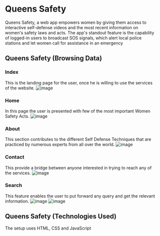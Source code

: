 # Queens Safety
Queens Safety, a web app empowers women by giving them access to interactive self-defense videos and the most recent information on women's safety laws and acts. The app's standout feature is the capability of logged-in users to broadcast SOS signals, which alert local police stations and let women call for assistance in an emergency



## Queens Safety (Browsing Data)
### Index
This is the landing page for the user, once he is willing to use the services of the website.
![image](https://github.com/MayureeDas/Queens_Safety/assets/75084167/e32976a0-5fa0-496a-a520-6f8ad93a857d)

### Home 
In this page the user is presented with few of the most important Women Safety Acts. 
![image](https://github.com/MayureeDas/Queens_Safety/assets/75084167/5bfc8c3c-dcf8-4cab-a325-30b8a68da387)

### About
This section contributes to the different Self Defense Techniques that are practiced by numerous experts from all over the world.
![image](https://github.com/MayureeDas/Queens_Safety/assets/75084167/afe94070-62e7-47ed-a7a6-3f4d979f5f83)

### Contact
This provide a bridge between anyone interested in trying to reach any of the services.
![image](https://github.com/MayureeDas/Queens_Safety/assets/75084167/be5609ad-a816-4683-bfa8-ea59bb986bc7)

### Search
This feature enables the user to put forward any query and get the relevant information.
![image](https://github.com/MayureeDas/Queens_Safety/assets/75084167/a9aeec8f-c861-4b8a-8fbf-c7c79b99e3b4)
![image](https://github.com/MayureeDas/Queens_Safety/assets/75084167/cda94832-419f-4174-a1cb-c109912860b8)


## Queens Safety (Technologies Used)
The setup uses HTML, CSS and JavaScript
